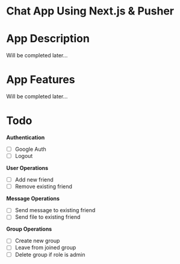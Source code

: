 # Chat App Using Next.js & Pusher

# App Description
Will be completed later...

# App Features
Will be completed later...

# Todo
**Authentication**
- [ ] Google Auth
- [ ] Logout

**User Operations**
- [ ] Add new friend
- [ ] Remove existing friend

**Message Operations**
- [ ] Send message to existing friend
- [ ] Send file to existing friend

**Group Operations**
- [ ] Create new group
- [ ] Leave from joined group
- [ ] Delete group if role is admin